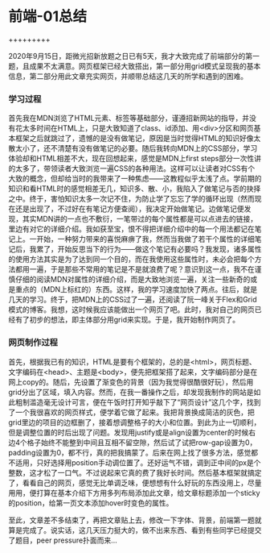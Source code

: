 # 前端-01总结

+++++++++

2020年9月15日，距微光招新放题之日已有5天，我才大致完成了前端部分的第一题，且成果不太满意。网页框架已经大致搭出，第一部分用grid模式呈现我的基本信息，第二部分用此文章充实网页，并顺带总结这几天的所学和遇到的困难。

### 学习过程

首先我在MDN浏览了HTML元素、标签等基础部分，谨遵招新网站的指导，并没有花太多时间在HTML上，只是大致知道了class、id添加、用\<div>分区和网页基本框架之后就跳过了，遗憾的是没有做笔记，原因是当时觉得HTML的知识好像太散太小了，还不清楚有没有做笔记的必要。随后我转向MDN上的CSS部分，学习体验却和HTML相差不大，现在回想起来，感觉是MDN上first steps部分一次性讲的太多了，带领读者大致浏览一遍CSS的各种用法。这样可以让读者对CSS有个大致的概念，但却给当时的我带来了一种焦虑——这教程似乎太浅了点。学前期的知识和看HTML时的感觉相差无几，知识多、散、小，我陷入了做笔记与否的抉择之中。终于，害怕知识太多一次记不住，为防止学了忘忘了学的循环出现（然而现在还是出现了，不过好在有笔记方便查阅），我决定开始做笔记。边做笔记便发现，其实MDN讲的一点也不敷衍，一笔带过的每个属性都是可以点进去的链接，里边有对它的详细介绍。我如获至宝，恨不得把详细介绍中的每一个用法都记在笔记上。一开始，一种努力带来的喜悦麻痹了我，然而当我做了若干个属性的详细笔记后，我累了，开始反思当下的行为——做这个笔记有必要吗？我发现，诸多属性的使用方法其实是为了达到同一个目的，而在我使用这些属性时，未必会把每个方法都用一遍，于是那些不常用的笔记是不是就浪费了呢？意识到这一点，我不在谨慎仔细的阅读MDN对属性的详细介绍，而是大致地浏览一遍，关注一些新奇的或是重点的（MDN上标红的）东西。这样，我的学习速度加快了两点。往后，就是几天的学习。终于，把MDN上的CSS过了一遍，还阅读了阮一峰关于Flex和Grid模式的博客。我想，这时候我应该能做出一个网页了吧。此时，我对自己的网页已经有了初步的想法，即主体部分用grid来实现。于是，我开始制作网页了。

### 网页制作过程

首先，根据我已有的知识，HTML是要有个框架的，总的是\<html>，网页标题、文字编码在\<head>、主题是\<body>，便先把框架搭了起来，文字编码部分是在网上copy的。随后，先设置了渐变色的背景（因为我觉得很酷很好玩），然后用grid分出了区域，填入内容。然而，在我一番操作之后，却发现我制作的网站是如此粗制滥造毫无设计可言，便在午饭时打开知乎敲下了“网页设计”这几个字，找到了一个我很喜欢的网页样式，便学着它做了起来。我把背景换成简洁的灰色，把grid里边的项目的边框删了，接着想调整格子的大小和位置。到此为止一切顺利，但是调整位置的时后出现了问题。发现用justify或是align设置为center的时候右边4个格子始终不能整到中间且互相不留空隙，然后试了试把row-gap设置为0，padding设置为0，都不行，真的把我搞蒙了。后来在网上找了很多方法，感觉都不适用，只好选择用position手动调位置了。还好运气不错，调到正中间的px是个整数，这才松了一口气。不过说起来它真的费了我好长时间。然后基本框架就搞定了，看看自己的网页，感觉无比单调乏味，便想想有什么好玩的东西没用上，尽量用用，便打算在基本介绍下方用多列布局添加此文章，给文章标题添加一个sticky的position，给第一页文本添加hover时变色的属性。

至此，文章差不多结束了，再把文章贴上去，修改一下字体、背景，前端第一题就算是完成了。说实话，这几天压力挺大的，做不出来东西、看到有些同学已经提交了题目，peer pressure扑面而来...